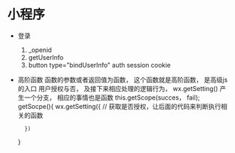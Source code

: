 # 小程序

- 登录
    1. _openid
    2. getUserInfo
    3. button
    type="bindUserInfo"
    auth session cookie
- 高阶函数
    函数的参数或者返回值为函数， 这个函数就是高阶函数， 是高级js的入口
    用户授权与否， 及接下来相应处理的逻辑行为，
    wx.getSetting() 产生一个分支， 相应的事情也是函数
    this.getScope(succes， fail);
    getSocpe(){
        wx.getSetting({ // 获取是否授权，让后面的代码来判断执行相关的函数

        })
    }